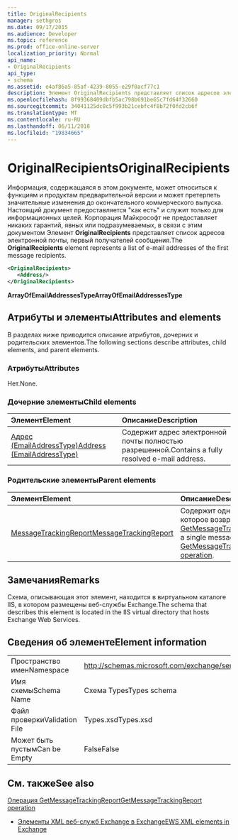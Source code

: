 ```yaml
---
title: OriginalRecipients
manager: sethgros
ms.date: 09/17/2015
ms.audience: Developer
ms.topic: reference
ms.prod: office-online-server
localization_priority: Normal
api_name:
- OriginalRecipients
api_type:
- schema
ms.assetid: e4af86a5-85af-4239-8055-e29f0acf77c1
description: Элемент OriginalRecipients представляет список адресов электронной почты, первый получателей сообщения.
ms.openlocfilehash: 8f99368409dbfb5ac798b691be65c7fd64f32660
ms.sourcegitcommit: 34041125dc8c5f993b21cebfc4f8b72f0fd2cb6f
ms.translationtype: MT
ms.contentlocale: ru-RU
ms.lasthandoff: 06/11/2018
ms.locfileid: "19834665"
---
```

# <a name="originalrecipients"></a><span data-ttu-id="00f32-103">OriginalRecipients</span><span class="sxs-lookup"><span data-stu-id="00f32-103">OriginalRecipients</span></span>

<span data-ttu-id="00f32-104">Информация, содержащаяся в этом документе, может относиться к функциям и продуктам предварительной версии и может претерпеть значительные изменения до окончательного коммерческого выпуска. Настоящий документ предоставляется "как есть" и служит только для информационных целей. Корпорация Майкрософт не предоставляет никаких гарантий, явных или подразумеваемых, в связи с этим документом Элемент **OriginalRecipients** представляет список адресов электронной почты, первый получателей сообщения.</span><span class="sxs-lookup"><span data-stu-id="00f32-104">The **OriginalRecipients** element represents a list of e-mail addresses of the first message recipients.</span></span> 
  
```XML
<OriginalRecipients>
   <Address/>
</OriginalRecipients>
```

 <span data-ttu-id="00f32-105">**ArrayOfEmailAddressesType**</span><span class="sxs-lookup"><span data-stu-id="00f32-105">**ArrayOfEmailAddressesType**</span></span>
## <a name="attributes-and-elements"></a><span data-ttu-id="00f32-106">Атрибуты и элементы</span><span class="sxs-lookup"><span data-stu-id="00f32-106">Attributes and elements</span></span>

<span data-ttu-id="00f32-107">В разделах ниже приводится описание атрибутов, дочерних и родительских элементов.</span><span class="sxs-lookup"><span data-stu-id="00f32-107">The following sections describe attributes, child elements, and parent elements.</span></span>
  
### <a name="attributes"></a><span data-ttu-id="00f32-108">Атрибуты</span><span class="sxs-lookup"><span data-stu-id="00f32-108">Attributes</span></span>

<span data-ttu-id="00f32-109">Нет.</span><span class="sxs-lookup"><span data-stu-id="00f32-109">None.</span></span>
  
### <a name="child-elements"></a><span data-ttu-id="00f32-110">Дочерние элементы</span><span class="sxs-lookup"><span data-stu-id="00f32-110">Child elements</span></span>

|<span data-ttu-id="00f32-111">**Элемент**</span><span class="sxs-lookup"><span data-stu-id="00f32-111">**Element**</span></span>|<span data-ttu-id="00f32-112">**Описание**</span><span class="sxs-lookup"><span data-stu-id="00f32-112">**Description**</span></span>|
|:-----|:-----|
|[<span data-ttu-id="00f32-113">Адрес (EmailAddressType)</span><span class="sxs-lookup"><span data-stu-id="00f32-113">Address (EmailAddressType)</span></span>](address-emailaddresstype.md) <br/> |<span data-ttu-id="00f32-114">Содержит адрес электронной почты полностью разрешенной.</span><span class="sxs-lookup"><span data-stu-id="00f32-114">Contains a fully resolved e-mail address.</span></span>  <br/> |
   
### <a name="parent-elements"></a><span data-ttu-id="00f32-115">Родительские элементы</span><span class="sxs-lookup"><span data-stu-id="00f32-115">Parent elements</span></span>

|<span data-ttu-id="00f32-116">**Элемент**</span><span class="sxs-lookup"><span data-stu-id="00f32-116">**Element**</span></span>|<span data-ttu-id="00f32-117">**Описание**</span><span class="sxs-lookup"><span data-stu-id="00f32-117">**Description**</span></span>|
|:-----|:-----|
|[<span data-ttu-id="00f32-118">MessageTrackingReport</span><span class="sxs-lookup"><span data-stu-id="00f32-118">MessageTrackingReport</span></span>](messagetrackingreport.md) <br/> |<span data-ttu-id="00f32-119">Содержит одно сообщение, которое возвращается в [Операция GetMessageTrackingReport](getmessagetrackingreport-operation.md).</span><span class="sxs-lookup"><span data-stu-id="00f32-119">Contains a single message that is returned in a [GetMessageTrackingReport operation](getmessagetrackingreport-operation.md).</span></span>  <br/> |
   
## <a name="remarks"></a><span data-ttu-id="00f32-120">Замечания</span><span class="sxs-lookup"><span data-stu-id="00f32-120">Remarks</span></span>

<span data-ttu-id="00f32-121">Схема, описывающая этот элемент, находится в виртуальном каталоге IIS, в котором размещены веб-службы Exchange.</span><span class="sxs-lookup"><span data-stu-id="00f32-121">The schema that describes this element is located in the IIS virtual directory that hosts Exchange Web Services.</span></span>
  
## <a name="element-information"></a><span data-ttu-id="00f32-122">Сведения об элементе</span><span class="sxs-lookup"><span data-stu-id="00f32-122">Element information</span></span>

|||
|:-----|:-----|
|<span data-ttu-id="00f32-123">Пространство имен</span><span class="sxs-lookup"><span data-stu-id="00f32-123">Namespace</span></span>  <br/> |http://schemas.microsoft.com/exchange/services/2006/types  <br/> |
|<span data-ttu-id="00f32-124">Имя схемы</span><span class="sxs-lookup"><span data-stu-id="00f32-124">Schema Name</span></span>  <br/> |<span data-ttu-id="00f32-125">Схема Types</span><span class="sxs-lookup"><span data-stu-id="00f32-125">Types schema</span></span>  <br/> |
|<span data-ttu-id="00f32-126">Файл проверки</span><span class="sxs-lookup"><span data-stu-id="00f32-126">Validation File</span></span>  <br/> |<span data-ttu-id="00f32-127">Types.xsd</span><span class="sxs-lookup"><span data-stu-id="00f32-127">Types.xsd</span></span>  <br/> |
|<span data-ttu-id="00f32-128">Может быть пустым</span><span class="sxs-lookup"><span data-stu-id="00f32-128">Can be Empty</span></span>  <br/> |<span data-ttu-id="00f32-129">False</span><span class="sxs-lookup"><span data-stu-id="00f32-129">False</span></span>  <br/> |
   
## <a name="see-also"></a><span data-ttu-id="00f32-130">См. также</span><span class="sxs-lookup"><span data-stu-id="00f32-130">See also</span></span>



[<span data-ttu-id="00f32-131">Операция GetMessageTrackingReport</span><span class="sxs-lookup"><span data-stu-id="00f32-131">GetMessageTrackingReport operation</span></span>](getmessagetrackingreport-operation.md)


- [<span data-ttu-id="00f32-132">Элементы XML веб-служб Exchange в Exchange</span><span class="sxs-lookup"><span data-stu-id="00f32-132">EWS XML elements in Exchange</span></span>](ews-xml-elements-in-exchange.md)

